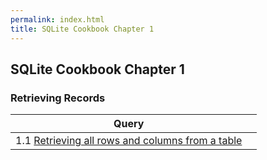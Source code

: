 ```yaml
---
permalink: index.html
title: SQLite Cookbook Chapter 1
---
```

## SQLite Cookbook Chapter 1

### Retrieving Records

| Query        |              |
| ------------ | ------------ |
| 1.1 [Retrieving all rows and columns from a table](https://github.com/bibliodatos/SQLite_Cookbook/blob/main/chapter_1/1.1.sql) |  |

